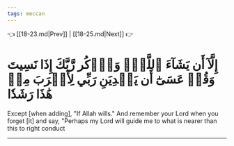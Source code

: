 ```yaml
---
tags: meccan
---
```


👈 [[18-23.md|Prev]] | [[18-25.md|Next]] 👉

# إِلَّآ أَن يَشَآءَ ٱللَّهُۚ وَٱذۡكُر رَّبَّكَ إِذَا نَسِيتَ وَقُلۡ عَسَىٰٓ أَن يَهۡدِيَنِ رَبِّي لِأَقۡرَبَ مِنۡ هَٰذَا رَشَدٗا

Except [when adding], "If Allah wills." And remember your Lord when you forget [it] and say, "Perhaps my Lord will guide me to what is nearer than this to right conduct

---


